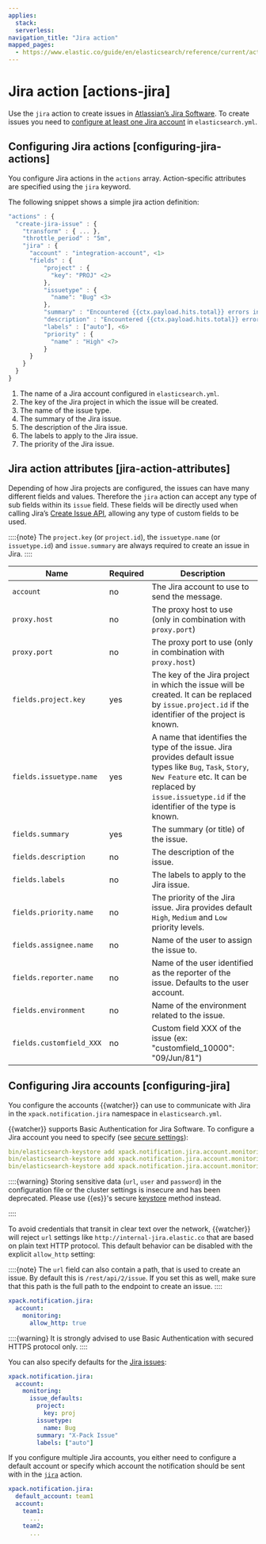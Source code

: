 ```yaml
---
applies:
  stack:
  serverless:
navigation_title: "Jira action"
mapped_pages:
  - https://www.elastic.co/guide/en/elasticsearch/reference/current/actions-jira.html
---
```




# Jira action [actions-jira]


Use the `jira` action to create issues in [Atlassian’s Jira Software](https://www.atlassian.com/software/jira). To create issues you need to [configure at least one Jira account](#configuring-jira) in `elasticsearch.yml`.

## Configuring Jira actions [configuring-jira-actions]

You configure Jira actions in the `actions` array. Action-specific attributes are specified using the `jira` keyword.

The following snippet shows a simple jira action definition:

```js
"actions" : {
  "create-jira-issue" : {
    "transform" : { ... },
    "throttle_period" : "5m",
    "jira" : {
      "account" : "integration-account", <1>
      "fields" : {
          "project" : {
            "key": "PROJ" <2>
          },
          "issuetype" : {
            "name": "Bug" <3>
          },
          "summary" : "Encountered {{ctx.payload.hits.total}} errors in the last 5 minutes", <4>
          "description" : "Encountered {{ctx.payload.hits.total}} errors in the last 5 minutes (facepalm)", <5>
          "labels" : ["auto"], <6>
          "priority" : {
            "name" : "High" <7>
          }
      }
    }
  }
}
```

1. The name of a Jira account configured in `elasticsearch.yml`.
2. The key of the Jira project in which the issue will be created.
3. The name of the issue type.
4. The summary of the Jira issue.
5. The description of the Jira issue.
6. The labels to apply to the Jira issue.
7. The priority of the Jira issue.



## Jira action attributes [jira-action-attributes]

Depending of how Jira projects are configured, the issues can have many different fields and values. Therefore the `jira` action can accept any type of sub fields within its `issue` field. These fields will be directly used when calling Jira’s [Create Issue API](https://docs.atlassian.com/jira/REST/cloud/#api/2/issue-createIssue), allowing any type of custom fields to be used.

::::{note} 
The `project.key` (or `project.id`), the `issuetype.name` (or `issuetype.id`) and `issue.summary` are always required to create an issue in Jira.
::::


| Name | Required | Description |
| --- | --- | --- |
| `account` | no | The Jira account to use to send the message. |
| `proxy.host` | no | The proxy host to use (only in combination with `proxy.port`) |
| `proxy.port` | no | The proxy port to use (only in combination with `proxy.host`) |
| `fields.project.key` | yes | The key of the Jira project in which the issue will be created.                                       It can be replaced by `issue.project.id` if the identifier of the                                       project is known. |
| `fields.issuetype.name` | yes | A name that identifies the type of the issue. Jira provides default                                       issue types like `Bug`, `Task`, `Story`, `New Feature` etc. It can                                       be replaced by `issue.issuetype.id` if the identifier of the type                                       is known. |
| `fields.summary` | yes | The summary (or title) of the issue. |
| `fields.description` | no | The description of the issue. |
| `fields.labels` | no | The labels to apply to the Jira issue. |
| `fields.priority.name` | no | The priority of the Jira issue. Jira provides default `High`,                                       `Medium` and `Low` priority levels. |
| `fields.assignee.name` | no | Name of the user to assign the issue to. |
| `fields.reporter.name` | no | Name of the user identified as the reporter of the issue.                                      Defaults to the user account. |
| `fields.environment` | no | Name of the environment related to the issue. |
| `fields.customfield_XXX` | no | Custom field XXX of the issue (ex: "customfield_10000": "09/Jun/81") |


## Configuring Jira accounts [configuring-jira]

You configure the accounts {{watcher}} can use to communicate with Jira in the `xpack.notification.jira` namespace in `elasticsearch.yml`.

{{watcher}} supports Basic Authentication for Jira Software. To configure a Jira account you need to specify (see [secure settings](../../../deploy-manage/security/secure-settings.md)):

```yaml
bin/elasticsearch-keystore add xpack.notification.jira.account.monitoring.secure_url
bin/elasticsearch-keystore add xpack.notification.jira.account.monitoring.secure_user
bin/elasticsearch-keystore add xpack.notification.jira.account.monitoring.secure_password
```

::::{warning} 
Storing sensitive data (`url`, `user` and `password`) in the configuration file or the cluster settings is insecure and has been deprecated. Please use {{es}}'s secure [keystore](../../../deploy-manage/security/secure-settings.md) method instead.

::::


To avoid credentials that transit in clear text over the network, {{watcher}} will reject `url` settings like `http://internal-jira.elastic.co` that are based on plain text HTTP protocol. This default behavior can be disabled with the explicit `allow_http` setting:

::::{note} 
The `url` field can also contain a path, that is used to create an issue. By default this is `/rest/api/2/issue`. If you set this as well, make sure that this path is the full path to the endpoint to create an issue.
::::


```yaml
xpack.notification.jira:
  account:
    monitoring:
      allow_http: true
```

::::{warning} 
It is strongly advised to use Basic Authentication with secured HTTPS protocol only.
::::


You can also specify defaults for the [Jira issues](https://www.elastic.co/guide/en/elasticsearch/reference/current/notification-settings.html#jira-account-attributes):

```yaml
xpack.notification.jira:
  account:
    monitoring:
      issue_defaults:
        project:
          key: proj
        issuetype:
          name: Bug
        summary: "X-Pack Issue"
        labels: ["auto"]
```

If you configure multiple Jira accounts, you either need to configure a default account or specify which account the notification should be sent with in the [`jira`]() action.

```yaml
xpack.notification.jira:
  default_account: team1
  account:
    team1:
      ...
    team2:
      ...
```


